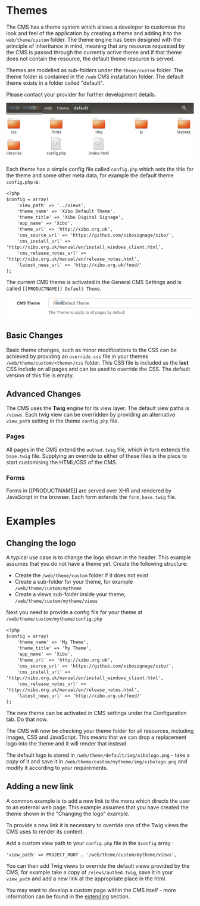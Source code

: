<!--toc=advanced-->
# Themes
The CMS has a theme system which allows a developer to customise the look and feel of the application by creating
a theme and adding it to the `web/theme/custom` folder. The theme engine has been designed with the 
principle of inheritance in mind, meaning that any resource requested by the CMS is passed through the currently active 
theme and if that theme does not contain the resource, the default theme resource is served.

Themes are modelled as sub-folders under the `theme/custom` folder. The theme folder is contained in the `/web` CMS installation 
folder. The default theme exists in a folder called "default".

<white>
Please contact your provider for further development details.
</white>

<nonwhite>

![Theme folder structure](img/advanced_theme_folder_structure.png)

Each theme has a simple config file called `config.php` which sets the title for the theme and some other meta data, 
for example the default theme `config.php` is:

```
<?php
$config = array(
    'view_path' => '../views',
    'theme_name' => 'Xibo Default Theme',
    'theme_title' => 'Xibo Digital Signage',
    'app_name' => 'Xibo',
    'theme_url' => 'http://xibo.org.uk',
    'cms_source_url' => 'https://github.com/xibosignage/xibo/',
    'cms_install_url' => 'http://xibo.org.uk/manual/en/install_windows_client.html',
    'cms_release_notes_url' => 'http://xibo.org.uk/manual/en/release_notes.html',
    'latest_news_url' => 'http://xibo.org.uk/feed/'
);
```

The current CMS theme is activated in the General CMS Settings and is called `[[PRODUCTNAME]] Default Theme`.

![Theme Selector](img/advanced_theme_selector.png)


## Basic Changes
Basic theme changes, such as minor modifications to the CSS can be achieved by providing an `override.css` file in your
themes `/web/theme/custom/<theme>/css` folder. This CSS file is included as the **last** CSS include on
all pages and can be used to override the CSS. The default version of this file is empty.

## Advanced Changes
The CMS uses the **Twig** engine for its view layer. The default view paths is `/views`. Each twig view can be overridden
by providing an alternative `view_path` setting in the theme `config.php` file.

### Pages
All pages in the CMS extend the `authed.twig` file, which in turn extends the `base.twig` file. Supplying an override to
either of these files is the place to start customising the HTML/CSS of the CMS.

### Forms
Forms in [[PRODUCTNAME]] are served over XHR and rendered by JavaScript in the browser. Each form extends the 
`form_base.twig` file.

# Examples

## Changing the logo

A typical use case is to change the logo shown in the header. This
example assumes that you do not have a theme yet. Create the following structure:

 - Create the `/web/theme/custom` folder if it does not exist
 - Create a sub-folder for your theme, for example `/web/theme/custom/mytheme`
 - Create a views sub-folder inside your theme, `/web/theme/custom/mytheme/views`

Next you need to provide a config file for your theme at `/web/theme/custom/mytheme/config.php`

```
<?php
$config = array(
    'theme_name' => 'My Theme',
    'theme_title' => 'My Theme',
    'app_name' => 'Xibo',
    'theme_url' => 'http://xibo.org.uk',
    'cms_source_url' => 'https://github.com/xibosignage/xibo/',
    'cms_install_url' => 'http://xibo.org.uk/manual/en/install_windows_client.html',
    'cms_release_notes_url' => 'http://xibo.org.uk/manual/en/release_notes.html',
    'latest_news_url' => 'http://xibo.org.uk/feed/'
);
```

The new theme can be activated in CMS settings under the Configuration tab. Do that now.

The CMS will now be checking your theme folder for all resources, including images, CSS and JavaScript.
This means that we can drop a replacement logo into the theme and it will render that instead.

The default logo is stored in `/web/theme/default/img/xibologo.png` - take a copy of it and save it in
`/web/theme/custom/mytheme/img/xibologo.png` and modify it according to your requirements.

## Adding a new link

A common example is to add a new link to the menu which directs the user to an external web page. This
example assumes that you have created the theme shown in the "Changing the logo" example.

To provide a new link it is necessary to override one of the Twig views the CMS uses to render its 
content.

Add a custom view path to your `config.php` file in the `$config` array :

```
'view_path' => PROJECT_ROOT . '/web/theme/custom/mytheme/views',
```

You can then add Twig views to override the default views provided by the CMS, for example
take a copy of `/views/authed.twig`, save it in your `view_path` and add a new link at the 
appropriate place in the html.

You may want to develop a custom page within the CMS itself - more information can be found in the 
[extending](advanced_extending.html) section.

</nonwhite>